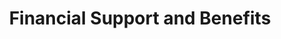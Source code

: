 ---
layout: content
data: support
title: Financial Support and Benefits
isHome: true
link: https://figure.nz/search/?query=benefits%20disabled&ref=dfnz
---